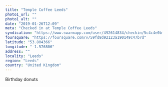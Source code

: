 ```yaml
---
title: "Temple Coffee Leeds"
photo1_url: ""
photo1_alt: ""
date: "2019-01-26T12:09"
meta: "Checked in at Temple Coffee Leeds"
syndication: "https://www.swarmapp.com/user/492614834/checkin/5c4c4e0bf193c0002c62f414"
foursquare: "https://foursquare.com/v/59fd8d92123a190149c47b7d"
latitude: "53.804366"
longitude: "-1.576806"
address: ""
locality: "Leeds"
region: "Leeds"
country: "United Kingdom"
---
```

Birthday donuts
